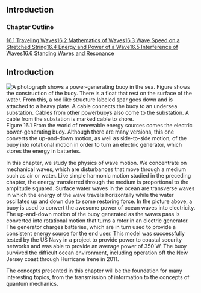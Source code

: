 ##  Introduction 

### Chapter Outline

[16.1 Traveling Waves][1][16.2 Mathematics of Waves][2][16.3 Wave Speed on a Stretched String][3][16.4 Energy and Power of a Wave][4][16.5 Interference of Waves][5][16.6 Standing Waves and Resonance][6]

## Introduction

![A photograph shows a power-generating buoy in the sea. Figure shows the construction of the buoy. There is a float that rest on the surface of the water. From this, a rod like structure labeled spar goes down and is attached to a heavy plate. A cable connects the buoy to an undersea substation. Cables from other powerbuoys also come to the substation. A cable from the substation is marked cable to shore.][7] Figure 16.1 From the world of renewable energy sources comes the electric power-generating buoy. Although there are many versions, this one converts the up-and-down motion, as well as side-to-side motion, of the buoy into rotational motion in order to turn an electric generator, which stores the energy in batteries. 

In this chapter, we study the physics of wave motion. We concentrate on mechanical waves, which are disturbances that move through a medium such as air or water. Like simple harmonic motion studied in the preceding chapter, the energy transferred through the medium is proportional to the amplitude squared. Surface water waves in the ocean are transverse waves in which the energy of the wave travels horizontally while the water oscillates up and down due to some restoring force. In the picture above, a buoy is used to convert the awesome power of ocean waves into electricity. The up-and-down motion of the buoy generated as the waves pass is converted into rotational motion that turns a rotor in an electric generator. The generator charges batteries, which are in turn used to provide a consistent energy source for the end user. This model was successfully tested by the US Navy in a project to provide power to coastal security networks and was able to provide an average power of 350 W. The buoy survived the difficult ocean environment, including operation off the New Jersey coast through Hurricane Irene in 2011.

The concepts presented in this chapter will be the foundation for many interesting topics, from the transmission of information to the concepts of quantum mechanics.

   [1]: /contents/d50f6e32-0fda-46ef-a362-9bd36ca7c97d@11.28:0f6f98a2-92c9-41f6-9fbc-7567dafcf23e@8#53093
   [2]: /contents/d50f6e32-0fda-46ef-a362-9bd36ca7c97d@11.28:796fdc2b-430b-4bbb-adab-2e45d0348360@7#19367
   [3]: /contents/d50f6e32-0fda-46ef-a362-9bd36ca7c97d@11.28:e0fb5810-baab-4ced-8309-9f1320eca270@7#93170
   [4]: /contents/d50f6e32-0fda-46ef-a362-9bd36ca7c97d@11.28:497ba9a1-c258-4a48-a731-97cfe5a2662c@7#70806
   [5]: /contents/d50f6e32-0fda-46ef-a362-9bd36ca7c97d@11.28:6ad57e81-11e0-42d6-bb06-51d5e37269f6@8#9410
   [6]: /contents/d50f6e32-0fda-46ef-a362-9bd36ca7c97d@11.28:dd388f58-14c0-4723-8c9d-1ae7f09bff87@10#50580
   [7]: https://cnx.org/resources/326091df502e69a0a026e1a1ef579af7db12ba51

